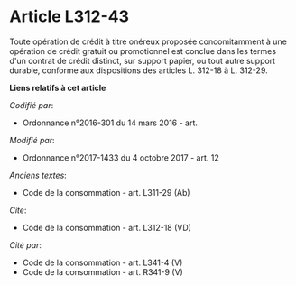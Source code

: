 # Article L312-43

Toute opération de crédit à titre onéreux proposée concomitamment à une opération de crédit gratuit ou promotionnel est
conclue dans les termes d'un contrat de crédit distinct, sur support papier, ou tout autre support durable, conforme aux
dispositions des articles L. 312-18 à L. 312-29.

**Liens relatifs à cet article**

_Codifié par_:

  - Ordonnance n°2016-301 du 14 mars 2016 - art.

_Modifié par_:

  - Ordonnance n°2017-1433 du 4 octobre 2017 - art. 12

_Anciens textes_:

  - Code de la consommation - art. L311-29 (Ab)

_Cite_:

  - Code de la consommation - art. L312-18 (VD)

_Cité par_:

  - Code de la consommation - art. L341-4 (V)
  - Code de la consommation - art. R341-9 (V)

